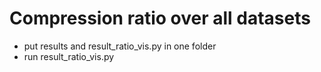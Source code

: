 # Compression ratio over all datasets
+ put results and result_ratio_vis.py in one folder
+ run result_ratio_vis.py